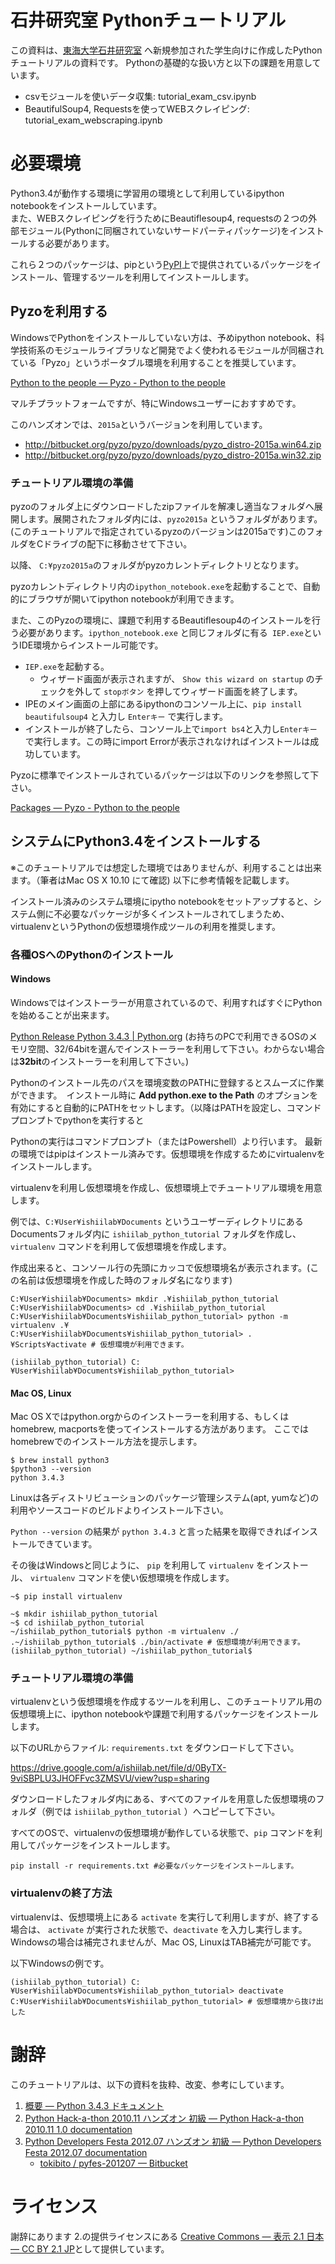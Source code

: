 # 石井研究室 Pythonチュートリアル

この資料は、[東海大学石井研究室](http://ishiilab.net) へ新規参加された学生向けに作成したPythonチュートリアルの資料です。
Pythonの基礎的な扱い方と以下の課題を用意しています。

- csvモジュールを使いデータ収集: tutorial_exam_csv.ipynb
- BeautifulSoup4, Requestsを使ってWEBスクレイピング: tutorial_exam_webscraping.ipynb

# 必要環境

Python3.4が動作する環境に学習用の環境として利用しているipython notebookをインストールしています。  
また、WEBスクレイピングを行うためにBeautiflesoup4, requestsの２つの外部モジュール(Pythonに同梱されていないサードパーティパッケージ)をインストールする必要があります。

これら２つのパッケージは、pipという[PyPI](https://pypi.python.org/pypi)上で提供されているパッケージをインストール、管理するツールを利用してインストールします。

## Pyzoを利用する
WindowsでPythonをインストールしていない方は、予めipython notebook、科学技術系のモジュールライブラリなど開発でよく使われるモジュールが同梱されている「Pyzo」というポータブル環境を利用することを推奨しています。

[Python to the people — Pyzo - Python to the people](http://www.pyzo.org/)

マルチプラットフォームですが、特にWindowsユーザーにおすすめです。

このハンズオンでは、`2015a`というバージョンを利用しています。

- <http://bitbucket.org/pyzo/pyzo/downloads/pyzo_distro-2015a.win64.zip>
- <http://bitbucket.org/pyzo/pyzo/downloads/pyzo_distro-2015a.win32.zip>

### チュートリアル環境の準備
pyzoのフォルダ上にダウンロードしたzipファイルを解凍し適当なフォルダへ展開します。展開されたフォルダ内には、`pyzo2015a` というフォルダがあります。(このチュートリアルで指定されているpyzoのバージョンは2015aです)このフォルダをCドライブの配下に移動させて下さい。

以降、 `C:¥pyzo2015a`のフォルダがpyzoカレントディレクトリとなります。 

pyzoカレントディレクトリ内の`ipython_notebook.exe`を起動することで、自動的にブラウザが開いてipython notebookが利用できます。

また、このPyzoの環境に、課題で利用するBeautiflesoup4のインストールを行う必要があります。`ipython_notebook.exe` と同じフォルダに有る` IEP.exe`というIDE環境からインストール可能です。

- `IEP.exe`を起動する。
    - ウィザード画面が表示されますが、 `Show this wizard on startup` のチェックを外して `stopボタン` を押してウィザード画面を終了します。
- IPEのメイン画面の上部にあるipythonのコンソール上に、`pip install beautifulsoup4` と入力し `Enterキー` で実行します。
- インストールが終了したら、コンソール上で`import bs4`と入力し`Enterキー` で実行します。この時にimport Errorが表示されなければインストールは成功しています。

Pyzoに標準でインストールされているパッケージは以下のリンクを参照して下さい。

[Packages — Pyzo - Python to the people](http://www.pyzo.org/packages.html#packages)

## システムにPython3.4をインストールする

※このチュートリアルでは想定した環境ではありませんが、利用することは出来ます。（筆者はMac OS X 10.10 にて確認) 以下に参考情報を記載します。

インストール済みのシステム環境にipytho notebookをセットアップすると、システム側に不必要なパッケージが多くインストールされてしまうため、virtualenvというPythonの仮想環境作成ツールの利用を推奨します。

### 各種OSへのPythonのインストール

#### Windows
Windowsではインストーラーが用意されているので、利用すればすぐにPythonを始めることが出来ます。

[Python Release Python 3.4.3 | Python.org](https://www.python.org/downloads/release/python-343/)
(お持ちのPCで利用できるOSのメモリ空間、32/64bitを選んでインストーラーを利用して下さい。わからない場合は**32bit**のインストーラーを利用して下さい。)

Pythonのインストール先のパスを環境変数のPATHに登録するとスムーズに作業ができます。　インストール時に **Add python.exe to the Path** のオプションを有効にすると自動的にPATHをセットします。（以降はPATHを設定し、コマンドプロンプトでpythonを実行すると

Pythonの実行はコマンドプロンプト（またはPowershell）より行います。
最新の環境ではpipはインストール済みです。仮想環境を作成するためにvirtualenvをインストールします。

virtualenvを利用し仮想環境を作成し、仮想環境上でチュートリアル環境を用意します。

例では、`C:¥User¥ishiilab¥Documents` というユーザーディレクトリにあるDocumentsフォルダ内に `ishiilab_python_tutorial` フォルダを作成し、 `virtualenv` コマンドを利用して仮想環境を作成します。

作成出来ると、コンソール行の先頭にカッコで仮想環境名が表示されます。(この名前は仮想環境を作成した時のフォルダ名になります)

```
C:¥User¥ishiilab¥Documents> mkdir .¥ishiilab_python_tutorial
C:¥User¥ishiilab¥Documents> cd .¥ishiilab_python_tutorial
C:¥User¥ishiilab¥Documents¥ishiilab_python_tutorial> python -m virtualenv .¥
C:¥User¥ishiilab¥Documents¥ishiilab_python_tutorial> .¥Scripts¥activate # 仮想環境が利用できます。

(ishiilab_python_tutorial) C:¥User¥ishiilab¥Documents¥ishiilab_python_tutorial>
```

#### Mac OS, Linux

Mac OS Xではpython.orgからのインストーラーを利用する、もしくはhomebrew, macportsを使ってインストールする方法があります。
ここではhomebrewでのインストール方法を提示します。

```
$ brew install python3
$python3 --version
python 3.4.3
```

Linuxは各ディストリビューションのパッケージ管理システム(apt, yumなど)の利用やソースコードのビルドよりインストール下さい。

`Python --version` の結果が `python 3.4.3` と言った結果を取得できればインストールできています。

その後はWindowsと同じように、 `pip` を利用して `virtualenv` をインストール、 `virtualenv` コマンドを使い仮想環境を作成します。

```
~$ pip install virtualenv
```

```
~$ mkdir ishiilab_python_tutorial
~$ cd ishiilab_python_tutorial
~/ishiilab_python_tutorial$ python -m virtualenv ./
.~/ishiilab_python_tutorial$ ./bin/activate # 仮想環境が利用できます。
(ishiilab_python_tutorial) ~/ishiilab_python_tutorial$
```

### チュートリアル環境の準備

virtualenvという仮想環境を作成するツールを利用し、このチュートリアル用の仮想環境上に、ipython notebookや課題で利用するパッケージをインストールします。

以下のURLからファイル: `requirements.txt` をダウンロードして下さい。

<https://drive.google.com/a/ishiilab.net/file/d/0ByTX-9viSBPLU3JHOFFvc3ZMSVU/view?usp=sharing>

ダウンロードしたフォルダ内にある、すべてのファイルを用意した仮想環境のフォルダ（例では `ishiilab_python_tutorial` ）へコピーして下さい。

すべてのOSで、virtualenvの仮想環境が動作している状態で、`pip` コマンドを利用してパッケージをインストールします。

```
pip install -r requirements.txt #必要なパッケージをインストールします。
```

### virtualenvの終了方法

virtualenvは、仮想環境上にある `activate` を実行して利用しますが、終了する場合は、 `activate` が実行された状態で、`deactivate` を入力し実行します。Windowsの場合は補完されませんが、Mac OS, LinuxはTAB補完が可能です。

以下Windowsの例です。

```
(ishiilab_python_tutorial) C:¥User¥ishiilab¥Documents¥ishiilab_python_tutorial> deactivate
C:¥User¥ishiilab¥Documents¥ishiilab_python_tutorial> # 仮想環境から抜け出した
```

# 謝辞
このチュートリアルは、以下の資料を抜粋、改変、参考にしています。

1. [概要 — Python 3.4.3 ドキュメント](http://docs.python.jp/3/)
2. [Python Hack-a-thon 2010.11 ハンズオン 初級 — Python Hack-a-thon 2010.11 1.0 documentation](http://tokibito.bitbucket.org/python-hackathon201011/index.html)
3. [Python Developers Festa 2012.07 ハンズオン 初級 — Python Developers Festa 2012.07 documentation](http://pyfes-201207.readthedocs.org/en/latest/index.html)
    - [tokibito / pyfes-201207 — Bitbucket](https://bitbucket.org/tokibito/pyfes-201207/overview)

# ライセンス
謝辞にあります 2.の提供ライセンスにある [Creative Commons — 表示 2.1 日本 — CC BY 2.1 JP](http://creativecommons.org/licenses/by/2.1/jp/)として提供しています。
